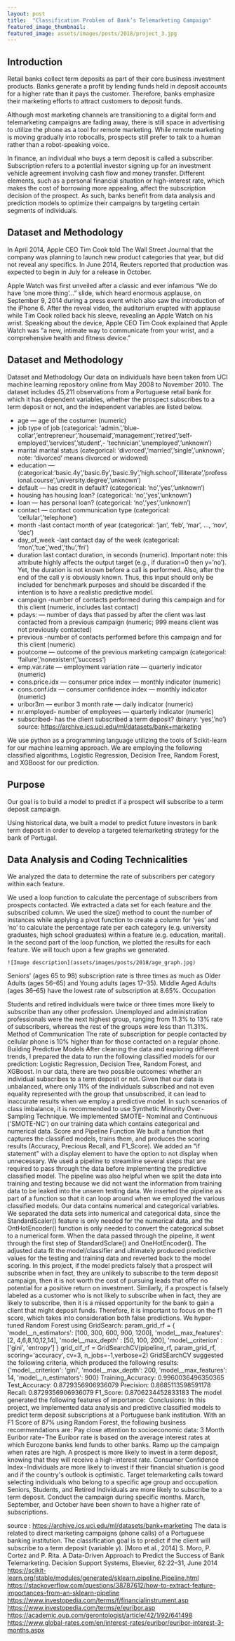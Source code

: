 ```yaml
---
layout: post
title:  "Classification Problem of Bank’s Telemarketing Campaign"
featured_image_thumbnail:
featured_image: assets/images/posts/2018/project_3.jpg
---
```

## Introduction 

Retail banks collect term deposits as part of their core business investment products. Banks generate a profit by lending funds held in deposit accounts for a higher rate than it pays the customer. Therefore, banks emphasize their marketing efforts to attract customers to deposit funds.

Although most marketing channels are transitioning to a digital form and telemarketing campaigns are fading away, there is still space in advertising to utilize the phone as a tool for remote marketing. While remote marketing is moving gradually into robocalls, prospects still prefer to talk to a human rather than a robot-speaking voice.

In finance, an individual who buys a term deposit is called a subscriber. Subscription refers to a potential investor signing up for an investment vehicle agreement involving cash flow and money transfer. Different elements, such as a personal financial situation or high-interest rate, which makes the cost of borrowing more appealing, affect the subscription decision of the prospect. As such, banks benefit from data analysis and prediction models to optimize their campaigns by targeting certain segments of individuals.

## Dataset and Methodology

In April 2014, Apple CEO Tim Cook told The Wall Street Journal that the company was planning to launch new product categories that year, but did not reveal any specifics. In June 2014, Reuters reported that production was expected to begin in July for a release in October.

Apple Watch was first unveiled after a classic and ever infamous “We do have ‘one more thing’…” slide, which heard enormous applause, on September 9, 2014 during a press event which also saw the introduction of the iPhone 6. After the reveal video, the auditorium erupted with applause while Tim Cook rolled back his sleeve, revealing an Apple Watch on his wrist. Speaking about the device, Apple CEO Tim Cook explained that Apple Watch was “a new, intimate way to communicate from your wrist, and a comprehensive health and fitness device.”


## Dataset and Methodology

Dataset and Methodology
Our data on individuals have been taken from UCI machine learning repository online from May 2008 to November 2010. The dataset includes 45,211 observations from a Portuguese retail bank for which it has dependent variables, whether the prospect subscribes to a term deposit or not, and the independent variables are listed below.

- age — age of the costumer (numeric)
- job type of job (categorical: ‘admin.’,’blue-collar’,’entrepreneur’,’housemaid’,’management’,’retired’,’self-employed’,’services’,’student’,- ’technician’,’unemployed’,’unknown’)
- marital marital status (categorical: ‘divorced’,’married’,’single’,’unknown’; note: ‘divorced’ means divorced or widowed)
- education — (categorical:’basic.4y’,’basic.6y’,’basic.9y’,’high.school’,’illiterate’,’professional.course’,’university.degree’,’unknown’)
- default — has credit in default? (categorical: ‘no’,’yes’,’unknown’)
- housing has housing loan? (categorical: ‘no’,’yes’,’unknown’)
- loan — has personal loan? (categorical: ‘no’,’yes’,’unknown’)
- contact — contact communication type (categorical: ‘cellular’,’telephone’)
- month -last contact month of year (categorical: ‘jan’, ‘feb’, ‘mar’, …, ‘nov’, ‘dec’)
- day_of_week -last contact day of the week (categorical: ‘mon’,’tue’,’wed’,’thu’,’fri’)
- duration last contact duration, in seconds (numeric). Important note: this attribute highly affects the output
target (e.g., if duration=0 then y=’no’). Yet, the duration is not known before a call is performed. Also, after the end of the call y is obviously known. Thus, this input should only be included for benchmark purposes and should be discarded if the intention is to have a realistic predictive model.
- campaign -number of contacts performed during this campaign and for this client (numeric, includes last contact)
- pdays: — number of days that passed by after the client was last contacted from a previous campaign (numeric; 999 means client was not previously contacted)
- previous -number of contacts performed before this campaign and for this client (numeric)
- poutcome — outcome of the previous marketing campaign (categorical: ‘failure’,’nonexistent’,’success’)
- emp.var.rate — employment variation rate — quarterly indicator (numeric)
- cons.price.idx — consumer price index — monthly indicator (numeric)
- cons.conf.idx — consumer confidence index — monthly indicator (numeric)
- uribor3m — euribor 3 month rate — daily indicator (numeric)
- nr.employed- number of employees — quarterly indicator (numeric)
- subscribed- has the client subscribed a term deposit? (binary: ‘yes’,’no’)
source: https://archive.ics.uci.edu/ml/datasets/bank+marketing


We use python as a programming language utilizing the tools of Scikit-learn for our machine learning approach. We are employing the following classified algorithms, Logistic Regression, Decision Tree, Random Forest, and XGBoost for our prediction.

## Purpose

Our goal is to build a model to predict if a prospect will subscribe to a term deposit campaign.

Using historical data, we built a model to predict future investors in bank term deposit in order to develop a targeted telemarketing strategy for the bank of Portugal.

## Data Analysis and Coding Technicalities

We analyzed the data to determine the rate of subscribers per category within each feature.

We used a loop function to calculate the percentage of subscribers from prospects contacted. We extracted a data set for each feature and the subscribed column. We used the size() method to count the number of instances while applying a pivot function to create a column for ‘yes’ and ‘no’ to calculate the percentage rate per each category (e.g. university graduates, high school graduates) within a feature (e.g. education, marital). In the second part of the loop function, we plotted the results for each feature. We will touch upon a few graphs we generated.

`![Image description](assets/images/posts/2018/age_graph.jpg)`


Seniors' (ages 65 to 98) subscription rate is three times as much as Older Adults (ages 56–65) and Young adults (ages 17–35). Middle Aged Adults (ages 36–65) have the lowest rate of subscription at 8.65%.
Occupation





Students and retired individuals were twice or three times more likely to subscribe than any other profession. Unemployed and administration professionals were the next highest group, ranging from 11.3% to 13% rate of subscribers, whereas the rest of the groups were less than 11.31%.
Method of Communication
The rate of subscription for people contacted by cellular phone is 10% higher than for those contacted on a regular phone.
Building Predictive Models
After cleaning the data and exploring different trends, I prepared the data to run the following classified models for our prediction: Logistic Regression, Decision Tree, Random Forest, and XGBoost.
In our data, there are two possible outcomes: whether an individual subscribes to a term deposit or not. Given that our data is unbalanced, where only 11% of the individuals subscribed and not even equality represented with the group that unsubscribed, it can lead to inaccurate results when we employ a predictive model. In such scenarios of class imbalance, it is recommended to use Synthetic Minority Over - Sampling Technique. We implemented SMOTE- Nominal and Continuous ('SMOTE-NC') on our training data which contains categorical and numerical data.
Score and Pipeline Function
We built a function that captures the classified models, trains them, and produces the scoring results (Accuracy, Precious Recall, and F1_Score). We added an "if statement" with a display element to have the option to not display when unnecessary.
We used a pipeline to streamline several steps that are required to pass through the data before implementing the predictive classified model. The pipeline was also helpful when we split the data into training and testing because we did not want the information from training data to be leaked into the unseen testing data.
We inserted the pipeline as part of a function so that it can loop around when we employed the various classified models.
Our data contains numerical and categorical variables. We separated the data sets into numerical and categorical data, since the StandardScaler() feature is only needed for the numerical data, and the OntHotEncoder() function is only needed to convert the categorical subset to a numerical form.
When the data passed through the pipeline, it went through the first step of StandardSclare() and OneHotEncoder(). The adjusted data fit the model/classifier and ultimately produced predictive values for the testing and training data and reverted back to the model scoring.
In this project, if the model predicts falsely that a prospect will subscribe when in fact, they are unlikely to subscribe to the term deposit campaign, then it is not worth the cost of pursuing leads that offer no potential for a positive return on investment.
Similarly, if a prospect is falsely labeled as a customer who is not likely to subscribe when in fact, they are likely to subscribe, then it is a missed opportunity for the bank to gain a client that might deposit funds.
Therefore, it is important to focus on the f1 score, which takes into consideration both false predictions.
We hyper-tuned Random Forest using GridSearch:
param_grid_rf = {
'model__n_estimators': [100, 300, 600, 900, 1200],
'model__max_features': [2, 4,6,8,10,12,14],
'model__max_depth' : [50, 100, 200],
'model__criterion' :['gini', 'entropy']
}
grid_clf_rf = GridSearchCV(pipeline_rf, param_grid_rf, scoring='accuracy',
cv=3, n_jobs=-1,verbose=2)
GridSEarchCV suggested the following criteria, which produced the following results:
{'model__criterion': 'gini',
'model__max_depth': 200,
'model__max_features': 14,
'model__n_estimators': 900}
Training_Accuracy: 0.9960036496350365
Test_Accuracy: 0.8729356906936079
Precision: 0.8685113598591178
Recall: 0.8729356906936079
F1_Score: 0.8706234452833183
The model generated the following features of importance:
​​
Conclusions:
In this project, we implemented data analysis and predictive classified models to predict term deposit subscriptions at a Portuguese bank institution. With an F1 Score of 87% using Random Forest, the following business recommendations are:
Pay close attention to socioeconomic data:
3 Month Euribor rate - The Euribor rate is based on the average interest rates at which Eurozone banks lend funds to other banks. Ramp up the campaign when rates are high. A prospect is more likely to invest in a term deposit, knowing that they will receive a high-interest rate.
Consumer Confidence Index - Individuals are more likely to invest if their financial situation is good and if the country's outlook is optimistic.
Target telemarketing calls toward selecting individuals who belong to a specific age group and occupation. Seniors, Students, and Retired Individuals are more likely to subscribe to a term deposit.
Conduct the campaign during specific months. March, September, and October have been shown to have a higher rate of subscriptions.

source : https://archive.ics.uci.edu/ml/datasets/bank+marketing
The data is related to direct marketing campaigns (phone calls) of a Portuguese banking institution. The classification goal is to predict if the client will subscribe to a term deposit (variable y).
[Moro et al., 2014] S. Moro, P. Cortez and P. Rita. A Data-Driven Approach to Predict the Success of Bank Telemarketing. Decision Support Systems, Elsevier, 62:22–31, June 2014
https://scikit-learn.org/stable/modules/generated/sklearn.pipeline.Pipeline.html
https://stackoverflow.com/questions/38787612/how-to-extract-feature-importances-from-an-sklearn-pipeline
https://www.investopedia.com/terms/f/financialinstrument.asp
https://www.investopedia.com/terms/e/euribor.asp
https://academic.oup.com/gerontologist/article/42/1/92/641498
https://www.global-rates.com/en/interest-rates/euribor/euribor-interest-3-months.aspx
